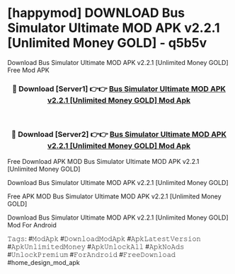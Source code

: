 # [happymod] DOWNLOAD Bus Simulator Ultimate MOD APK v2.2.1 [Unlimited Money GOLD] - q5b5v
Download Bus Simulator Ultimate MOD APK v2.2.1 [Unlimited Money GOLD] Free Mod APK

<div align="center">
<h3>🔴 Download [Server1] 👉👉 <a href="https://apk-comot.site?title=Bus_Simulator_Ultimate_MOD_APK_v2.2.1_[Unlimited_Money_GOLD]">Bus Simulator Ultimate MOD APK v2.2.1 [Unlimited Money GOLD] Mod Apk</a></h3><br>

<h3>🔴 Download [Server2] 👉👉 <a href="https://apk-comot.site?title=Bus_Simulator_Ultimate_MOD_APK_v2.2.1_[Unlimited_Money_GOLD]">Bus Simulator Ultimate MOD APK v2.2.1 [Unlimited Money GOLD] Mod Apk</a></h3>
</div>


Free Download APK MOD Bus Simulator Ultimate MOD APK v2.2.1 [Unlimited Money GOLD]

Download Bus Simulator Ultimate MOD APK v2.2.1 [Unlimited Money GOLD] 

Free APK MOD Bus Simulator Ultimate MOD APK v2.2.1 [Unlimited Money GOLD] 

Download Bus Simulator Ultimate MOD APK v2.2.1 [Unlimited Money GOLD] Mod For Android

𝚃𝚊𝚐𝚜: #𝙼𝚘𝚍𝙰𝚙𝚔 #𝙳𝚘𝚠𝚗𝚕𝚘𝚊𝚍𝙼𝚘𝚍𝙰𝚙𝚔 #𝙰𝚙𝚔𝙻𝚊𝚝𝚎𝚜𝚝𝚅𝚎𝚛𝚜𝚒𝚘𝚗 #𝙰𝚙𝚔𝚄𝚗𝚕𝚒𝚖𝚒𝚝𝚎𝚍𝙼𝚘𝚗𝚎𝚢 #𝙰𝚙𝚔𝚄𝚗𝚕𝚘𝚌𝚔𝙰𝚕𝚕 #𝙰𝚙𝚔𝙽𝚘𝙰𝚍𝚜 #𝚄𝚗𝚕𝚘𝚌𝚔𝙿𝚛𝚎𝚖𝚒𝚞𝚖 #𝙵𝚘𝚛𝙰𝚗𝚍𝚛𝚘𝚒𝚍 #𝙵𝚛𝚎𝚎𝙳𝚘𝚠𝚗𝚕𝚘𝚊𝚍 #home_design_mod_apk